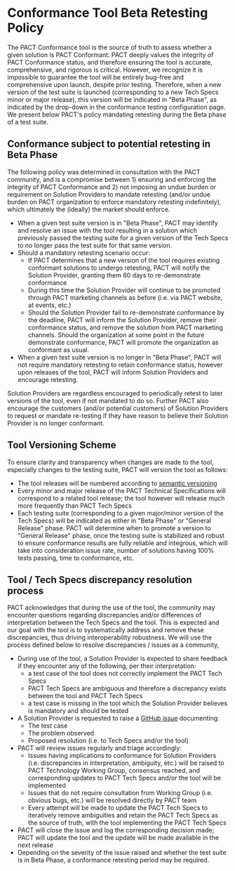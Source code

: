 # Conformance Tool Beta Retesting Policy
The PACT Conformance tool is the source of truth to assess whether a given solution is PACT Conformant. PACT deeply values the integrity of PACT Conformance status, and therefore ensuring the tool is accurate, comprehensive, and rigorous is critical. However, we recognize it is impossible to guarantee the tool will be entirely bug-free and comprehensive upon launch, despite prior testing. Therefore, when a new version of the test suite is launched (corresponding to a new Tech Specs minor or major release), this version will be indicated in "Beta Phase", as indicated by the drop-down in the conformance testing configuration page. We present below PACT's policy mandating retesting during the Beta phase of a test suite.

## Conformance subject to potential retesting in Beta Phase
The following policy was determined in consultation with the PACT community, and is a compromise between 1) ensuring and enforcing the integrity of PACT Conformance and 2) not imposing an undue burden or requirement on Solution Providers to mandate retesting (and/or undue burden on PACT organization to enforce mandatory retesting indefinitely), which ultimately the (ideally) the market should enforce.

* When a given test suite version is in "Beta Phase", PACT may identify and resolve an issue with the tool resulting in a solution which previously passed the testing suite for a given version of the Tech Specs to no longer pass the test suite for that same version.
* Should a mandatory retesting scenario occur:
  * If PACT determines that a new version of the tool requires existing conformant solutions to undergo retesting, PACT will notify the Solution Provider, granting them 60 days to re-demonstrate conformance
  * During this time the Solution Provider will continue to be promoted through PACT marketing channels as before (i.e. via PACT website, at events, etc.)
  * Should the Solution Provider fail to re-demonstrate conformance by the deadline, PACT will inform the Solution Provider, remove their conformance status, and remove the solution from PACT marketing channels. Should the organization at some point in the future demonstrate conformance, PACT will promote the organization as conformant as usual.
* When a given test suite version is no longer in "Beta Phase", PACT will not require mandatory retesting to retain conformance status, however upon releases of the tool, PACT will inform Solution Providers and encourage retesting.

Solution Providers are regardless encouraged to periodically retest to later versions of the tool, even if not mandated to do so. Further PACT also encourage the customers (and/or potential customers) of Solution Providers to request or mandate re-testing if they have reason to believe their Solution Provider is no longer conformant.

## Tool Versioning Scheme
To ensure clarity and transparency when changes are made to the tool, especially changes to the testing suite, PACT will version the tool as follows:

- The tool releases will be numbered according to [semantic versioning](https://semver.org/)
- Every minor and major release of the PACT Technical Specifications will correspond to a related tool release; the tool however will release much more frequently than PACT Tech Specs
- Each testing suite (corresponding to a given major/minor version of the Tech Specs) will be indicated as either in "Beta Phase" or "General Release" phase. PACT will determine when to promote a version to "General Release" phase, once the testing suite is stabilized and robust to ensure conformance results are fully reliable and integrous, which will take into consideration issue rate, number of solutions having 100% tests passing, time to conformance, etc.

## Tool / Tech Specs discrepancy resolution process
PACT acknowledges that during the use of the tool, the community may encounter questions regarding discrepancies and/or differences of interpretation between the Tech Specs and the tool. This is expected and our goal with the tool is to systematically address and remove these discrepancies, thus driving interoperability robustness. We will use the process defined below to resolve discrepancies / issues as a community,

* During use of the tool, a Solution Provider is expected to share feedback if they encounter any of the following, per their interpretation: 
  * a test case of the tool does not correctly implement the PACT Tech Specs
  * PACT Tech Specs are ambiguous and therefore a discrepancy exists between the tool and PACT Tech Specs
  * a test case is missing in the tool which the Solution Provider believes is mandatory and should be tested 
* A Solution Provider is requested to raise a [GitHub issue](https://github.com/wbcsd/pact-conformance-test-service/issues) documenting: 
  * The test case
  * The problem observed
  * Proposed resolution (i.e. to Tech Specs and/or the tool)
* PACT will review issues regularly and triage accordingly:
  * Issues having implications to conformance for Solution Providers (i.e. discrepancies in interpretation, ambiguity, etc.) will be raised to PACT Technology Working Group, consensus reached, and corresponding updates to PACT Tech Specs and/or the tool will be implemented
  * Issues that do not require consultation from Working Group (i.e. obvious bugs, etc.) will be resolved directly by PACT team
  * Every attempt will be made to update the PACT Tech Specs to iteratively remove ambiguities and retain the PACT Tech Specs as the source of truth, with the tool implementing the PACT Tech Specs
* PACT will close the issue and log the corresponding decision made; PACT will update the tool and the update will be made available in the next release
* Depending on the severity of the issue raised and whether the test suite is in Beta Phase, a conformance retesting period may be required.


 
